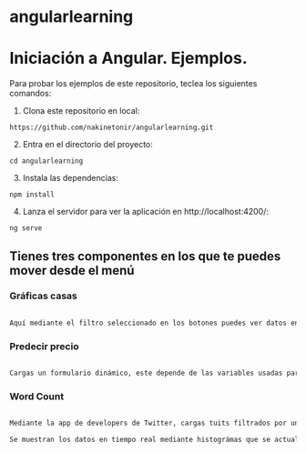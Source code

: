 # angularlearning

# Iniciación a Angular. Ejemplos.

Para probar los ejemplos de este repositorio, teclea los siguientes comandos:

1. Clona este repositorio en local:

```console
https://github.com/nakinetonir/angularlearning.git
```

2. Entra en el directorio del proyecto:

```console
cd angularlearning
```

3. Instala las dependencias:

```console
npm install
```

4. Lanza el servidor para ver la aplicación en http://localhost:4200/:

```console
ng serve
```


## Tienes tres componentes en los que te puedes mover desde el menú

### Gráficas casas

```html

Aquí mediante el filtro seleccionado en los botones puedes ver datos en forma de plot del data set de precios de casas.

```

### Predecir precio

```html

Cargas un formulario dinámico, este depende de las variables usadas para entrenar el modelo desde el back de python, estas puedes ser numéricas u ordinales o categóricas.

```

### Word Count

```html

Mediante la app de developers de Twitter, cargas tuits filtrados por un string en tiempo real, generas un contador de palabras, unos bigramas y trigamas.

Se muestran los datos en tiempo real mediante histográmas que se actualizan con los cambios.

```
